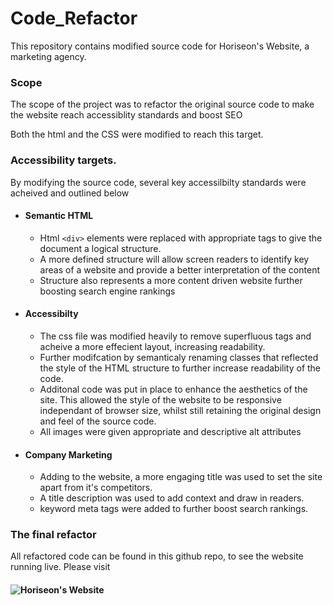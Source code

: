# Code_Refactor

This repository contains modified source code for Horiseon's Website, a marketing agency. 

### Scope
The scope of the project was to refactor the original source code to make the website reach accessiblity standards and boost SEO 

Both the html and the CSS were modified to reach this target.

### Accessibility targets.

By modifying the source code, several key accessilbilty standards were acheived and outlined below

* #### Semantic HTML
    * Html `<div>` elements were replaced with appropriate tags to give the document a logical structure.
    * A more defined structure will allow screen readers to identify key areas of a website and provide a better interpretation of the content
    * Structure also represents a more content driven website further boosting search engine rankings
* #### Accessibilty 
    * The css file was modified heavily to remove superfluous tags and acheive a more effecient layout, increasing readability.
    * Further modifcation by semanticaly renaming classes that reflected the style of the HTML structure to further increase readability of the code. 
    * Additonal code was put in place to enhance the aesthetics of the site. This allowed the style of the website to be responsive independant of browser size, whilst still retaining the original design and feel of the source code.
    * All images were given appropriate and descriptive alt attributes
* #### Company Marketing
    * Adding to the website, a more engaging title was used to set the site apart from it's competitors.
    * A title description was used to add context and draw in readers.
    * keyword meta tags were added to further boost search rankings.

### The final refactor

All refactored code can be found in this github repo,
to see the website running live. 
Please visit

#### ![Horiseon's Website](horiseon.business)